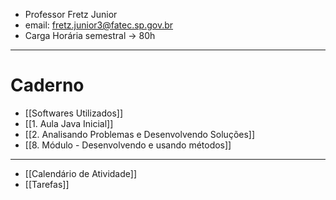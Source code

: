 - Professor Fretz Junior
- email: fretz.junior3@fatec.sp.gov.br
- Carga Horária semestral -> 80h
---
# Caderno
- [[Softwares Utilizados]]
- [[1. Aula Java Inicial]]
- [[2. Analisando Problemas e Desenvolvendo Soluções]]
- [[8. Módulo - Desenvolvendo e usando métodos]]
---
- [[Calendário de Atividade]]
- [[Tarefas]]
